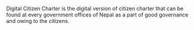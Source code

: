 Digital Citizen Charter is the digital version of citizen charter that can be found at every government offices of Nepal as a part of good governance and owing to the citizens. 

